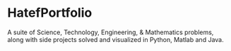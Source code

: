 # HatefPortfolio
A suite of Science, Technology, Engineering, &amp; Mathematics problems, along with side projects solved and visualized in Python, Matlab and Java.

